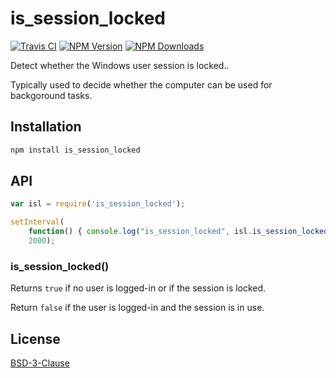 # is_session_locked

[![Travis CI][travis-image]][travis-url]
[![NPM Version][npm-image]][npm-url]
[![NPM Downloads][downloads-image]][downloads-url]

Detect whether the Windows user session is locked..

Typically used to decide whether the computer can be used for backgoround tasks.

## Installation

```sh
npm install is_session_locked
```

## API

```js
var isl = require('is_session_locked');

setInterval(
    function() { console.log("is_session_locked", isl.is_session_locked()); }, 
    2000);
```

### is_session_locked()

Returns `true` if no user is logged-in or if the session is locked.

Return `false` if the user is logged-in and the session is in use.


## License

[BSD-3-Clause](LICENSE)

[travis-image]: https://img.shields.io/travis/kljh/is_session_locked.svg
[travis-url]: https://travis-ci.org/kljh/is_session_locked
[npm-image]: https://img.shields.io/npm/v/is_session_locked.svg
[npm-url]: https://npmjs.org/package/is_session_locked
[downloads-image]: https://img.shields.io/npm/dm/is_session_locked.svg
[downloads-url]: https://npmjs.org/package/is_session_locked
